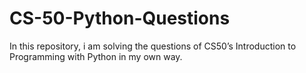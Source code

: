 # CS-50-Python-Questions
In this repository, i am solving the questions of CS50’s Introduction to Programming with Python in my own way.
